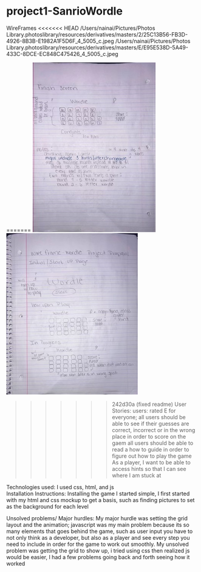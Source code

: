# project1-SanrioWordle
WireFrames
<<<<<<< HEAD
/Users/nainai/Pictures/Photos Library.photoslibrary/resources/derivatives/masters/2/25C13B56-FB3D-4926-8B3B-E1982A1F5D6F_4_5005_c.jpeg
/Users/nainai/Pictures/Photos Library.photoslibrary/resources/derivatives/masters/E/E95E538D-5A49-433C-8DCE-EC848C475426_4_5005_c.jpeg

=======
<img src="25C13B56-FB3D-4926-8B3B-E1982A1F5D6F_4_5005_c.jpeg"
raw=true
alt="wire frame1"
style="margin-right:10px"/>
<img
src="E95E538D-5A49-433C-8DCE-EC848C475426_4_5005_c.jpeg"
raw=true
alt="wire_frame2"
syle="margin-right:10px">
>>>>>>> 242d30a (fixed readme)
User Stories:
users: rated E for everyone; 
all users should be able to see if their guesses are correct, incorrect or in the wrong place in order to score on the gaem
all users should be able to read a how to guide in order to figure out how to play the game
As a player, I want to be able to access hints so that I can see where I am stuck at

Technologies used:
I used css, html, and js  
Installation Instructions:
Installing the game I started simple, I first started with my html and css mockup to get a basis, such as finding pictures to set as the background for each level


Unsolved problems/ Major hurdles:
My major hurdle was setting the grid layout and the animation; javascript was my main problem because its so many elements that goes behind the game, such as user input you have to not only think as a developer, but also as a player and see every step you need to include in order for the game to work out smoothly.
My unsolved problem was getting the grid to show up, i tried using css then realized js would be easier, I had a few problems going back and forth seeing how it worked

